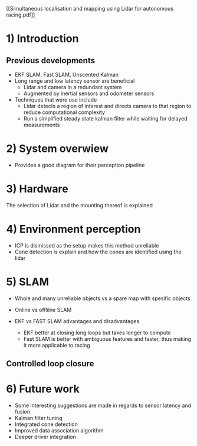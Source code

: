 [[Simultaneous localisation and mapping using Lidar for autonomous racing.pdf]]

# 1) Introduction
## Previous developments
- EKF SLAM, Fast SLAM, Unscented Kalman
- Long range and low latency sensor are beneficial
	- Lidar and camera in a redundant system
	- Augmented by inertial sensors and odometer sensors
- Techniques that were use include
	- Lidar detects a region of interest and directs camera to that region to reduce computational complexity
	- Run a simplified steady state kalman filter while waiting for delayed measurements

# 2) System overwiew
- Provides a good diagram for their perception pipeline
# 3) Hardware
The selection of Lidar and the mounting thereof is explained

# 4) Environment perception
- ICP is dismissed as the setup makes this method unreliable
- Cone detection is explain and how the cones are identified using the lidar

# 5) SLAM
- Whole and many unreliable objects vs a spare map with spesific objects
- Online vs offlilne SLAM

- EKF vs FAST SLAM advantages and disadvantages
	- EKF better at closing long loops but takes longer to compute
	- Fast SLAM is better with ambiguous features and faster, thus making it more applicable to racing
## Controlled loop closure

# 6) Future work
- Some interesting suggestions are made in regards to sensor latency and fusion
- Kalman filter tuning
- Integrated cone detection
- Improved data association algorithm
- Deeper driver integration